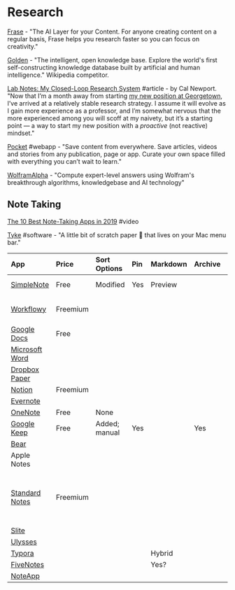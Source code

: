 # Research

[Frase](https://frase.io/?ref=producthunt) - "The AI Layer for your Content. For anyone creating content on a regular basis, Frase helps you research faster so you can focus on creativity."

[Golden](https://golden.com/?ref=producthunt) - "The intelligent, open knowledge base. Explore the world's first self-constructing knowledge database built by artificial and human intelligence." Wikipedia competitor.

[Lab Notes: My Closed-Loop Research System](http://www.calnewport.com/blog/2011/06/23/lab-notes-my-closed-loop-research-system/) \#article - by Cal Newport. "Now that I’m a month away from starting [my new position at Georgetown](http://calnewport.com/blog/2011/06/01/quick-hits-my-move-to-georgetown-live-interview-and-experiments-with-forced-batching/), I’ve arrived at a relatively stable research strategy. I assume it will evolve as I gain more experience as a professor, and I’m somewhat nervous that the more experienced among you will scoff at my naivety, but it’s a starting point — a way to start my new position with a _proactive_ \(not reactive\) mindset."

[Pocket](https://getpocket.com/) \#webapp - "Save content from everywhere. Save articles, videos and stories from any publication, page or app. Curate your own space filled with everything you can’t wait to learn."

[WolframAlpha](https://www.wolframalpha.com/) - "Compute expert-level answers using Wolfram's breakthrough algorithms, knowledgebase and AI technology"

## Note Taking

[The 10 Best Note-Taking Apps in 2019](https://www.youtube.com/watch?v=ay2GvqVH4SM) \#video

[Tyke](https://tyke.app/) \#software - "A little bit of scratch paper 📝 that lives on your Mac menu bar."

| App | Price | Sort Options | Pin | Markdown | Archive | Platforms |
| :--- | :--- | :--- | :--- | :--- | :--- | :--- |
| [SimpleNote](https://simplenote.com/) | Free | Modified | Yes | Preview |  | Web, Android |
| [Workflowy](https://workflowy.com/) | Freemium |  |  |  |  | Web, Mac, Android |
| [Google Docs](https://www.google.com/docs/about/) | Free |  |  |  |  | Web, Android |
| [Microsoft Word](https://products.office.com/en-us/word) |  |  |  |  |  |  |
| [Dropbox Paper](https://www.dropbox.com/paper) |  |  |  |  |  |  |
| [Notion](https://www.notion.so/product) | Freemium |  |  |  |  |  |
| [Evernote](https://evernote.com/) |  |  |  |  |  |  |
| [OneNote](https://products.office.com/en-us/onenote/digital-note-taking-app) | Free | None |  |  |  |  |
| [Google Keep](https://www.google.com/keep/) | Free | Added; manual | Yes |  | Yes |  |
| [Bear](https://bear.app/) |  |  |  |  |  | Mac, iOS |
| Apple Notes |  |  |  |  |  | Mac, iOS, web |
| [Standard Notes](https://standardnotes.org/) | Freemium |  |  |  |  | Mac, Windows, Linux, iOS, Android, Web |
| [Slite](https://slite.com/) |  |  |  |  |  |  |
| [Ulysses](https://ulysses.app/) |  |  |  |  |  | Mac, iOS |
| [Typora](https://typora.io/) |  |  |  | Hybrid |  |  |
| [FiveNotes](https://www.apptorium.com/fivenotes) |  |  |  | Yes? |  |  |
| [NoteApp](https://www.apptorium.com/noteapp) |  |  |  |  |  |  |



